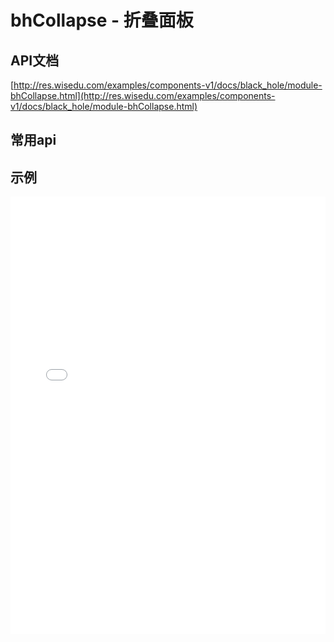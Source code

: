 # bhCollapse - 折叠面板

## API文档
[http://res.wisedu.com/examples/components-v1/docs/black_hole/module-bhCollapse.html](http://res.wisedu.com/examples/components-v1/docs/black_hole/module-bhCollapse.html)

## 常用api


## 示例

<iframe width="100%" height="700" src="//jsrun.net/f4pKp/embedded/all/light/" allowfullscreen="allowfullscreen" frameborder="0"></iframe>